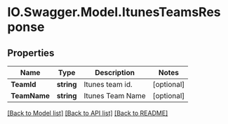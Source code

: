 # IO.Swagger.Model.ItunesTeamsResponse
## Properties

Name | Type | Description | Notes
------------ | ------------- | ------------- | -------------
**TeamId** | **string** | Itunes team id. | [optional] 
**TeamName** | **string** | Itunes Team Name | [optional] 

[[Back to Model list]](../README.md#documentation-for-models) [[Back to API list]](../README.md#documentation-for-api-endpoints) [[Back to README]](../README.md)

